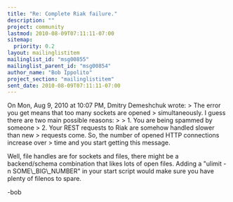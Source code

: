 ```yaml
---
title: "Re: Complete Riak failure."
description: ""
project: community
lastmod: 2010-08-09T07:11:11-07:00
sitemap:
  priority: 0.2
layout: mailinglistitem
mailinglist_id: "msg00855"
mailinglist_parent_id: "msg00854"
author_name: "Bob Ippolito"
project_section: "mailinglistitem"
sent_date: 2010-08-09T07:11:11-07:00
---
```



On Mon, Aug 9, 2010 at 10:07 PM, Dmitry Demeshchuk  wrote:
&gt; The error you get means that too many sockets are opened
&gt; simultaneously. I guess there are two main possible reasons:
&gt;
&gt; 1. You are being spammed by someone
&gt; 2. Your REST requests to Riak are somehow handled slower than new
&gt; requests come. So, the number of opened HTTP connections increase over
&gt; time and you start getting this message.

Well, file handles are for sockets and files, there might be a
backend/schema combination that likes lots of open files. Adding a
"ulimit -n SOME\\_BIG\\_NUMBER" in your start script would make sure you
have plenty of filenos to spare.

-bob

